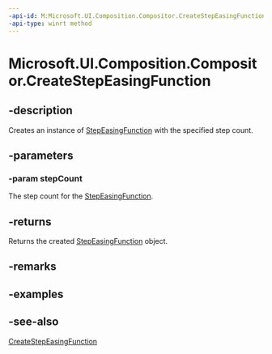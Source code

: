 ```yaml
---
-api-id: M:Microsoft.UI.Composition.Compositor.CreateStepEasingFunction(System.Int32)
-api-type: winrt method
---
```


<!-- Method syntax
public Windows.UI.Composition.StepEasingFunction CreateStepEasingFunction(System.Int32 stepCount)
-->

# Microsoft.UI.Composition.Compositor.CreateStepEasingFunction

## -description
Creates an instance of [StepEasingFunction](stepeasingfunction.md) with the specified step count.

## -parameters
### -param stepCount
The step count for the [StepEasingFunction](stepeasingfunction.md).

## -returns
Returns the created [StepEasingFunction](stepeasingfunction.md) object.

## -remarks

## -examples

## -see-also
[CreateStepEasingFunction](compositor_createstepeasingfunction_1306242288.md)
